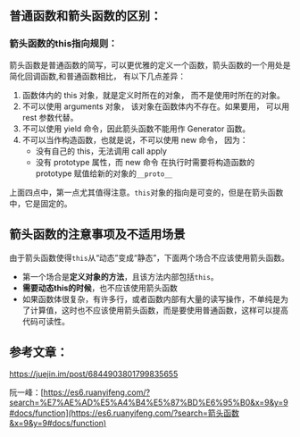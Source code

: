 ## 普通函数和箭头函数的区别：

### 箭头函数的this指向规则：

箭头函数是普通函数的简写，可以更优雅的定义一个函数，箭头函数的一个用处是简化回调函数,和普通函数相比， 有以下几点差异：

1. 函数体内的 this 对象，就是定义时所在的对象， 而不是使用时所在的对象。
2. 不可以使用 arguments 对象， 该对象在函数体内不存在。如果要用， 可以用 rest 参数代替。
3. 不可以使用 yield 命令，因此箭头函数不能用作 Generator 函数。
4. 不可以当作构造函数，也就是说，不可以使用 new 命令， 因为：
   - 没有自己的 this，无法调用 call apply
   - 没有 prototype 属性，而 new 命令 在执行时需要将构造函数的 prototype 赋值给新的对象的`__proto__`

上面四点中，第一点尤其值得注意。`this`对象的指向是可变的，但是在箭头函数中，它是固定的。

## 箭头函数的注意事项及不适用场景

由于箭头函数使得`this`从“动态”变成“静态”，下面两个场合不应该使用箭头函数。

- 第一个场合是**定义对象的方法**，且该方法内部包括`this`。
- **需要动态this的时候**，也不应该使用箭头函数
- 如果函数体很复杂，有许多行，或者函数内部有大量的读写操作，不单纯是为了计算值，这时也不应该使用箭头函数，而是要使用普通函数，这样可以提高代码可读性。

## 参考文章：

https://juejin.im/post/6844903801799835655

阮一峰：[https://es6.ruanyifeng.com/?search=%E7%AE%AD%E5%A4%B4%E5%87%BD%E6%95%B0&x=9&y=9#docs/function](https://es6.ruanyifeng.com/?search=箭头函数&x=9&y=9#docs/function)


